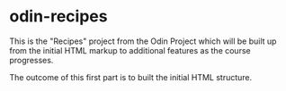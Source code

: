 # odin-recipes
This is the "Recipes" project from the Odin Project which will be built up from the initial HTML markup to additional features as the course progresses. 

The outcome of this first part is to built the initial HTML structure.